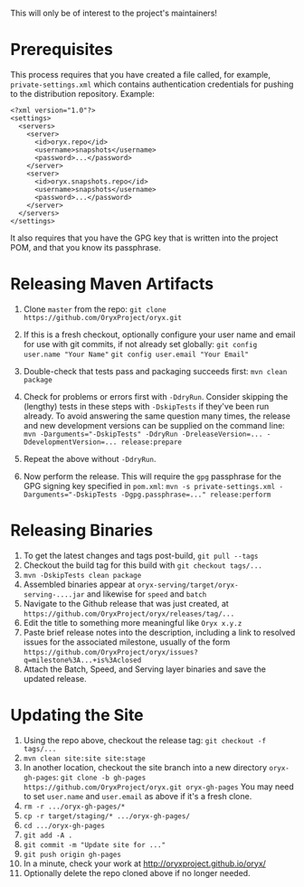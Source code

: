 This will only be of interest to the project's maintainers!

# Prerequisites

This process requires that you have created a file called, for example, `private-settings.xml` which contains authentication credentials for pushing to the distribution repository. Example:

```
<?xml version="1.0"?>
<settings>
  <servers>
    <server>
      <id>oryx.repo</id>
      <username>snapshots</username>
      <password>...</password>
    </server>
    <server>
      <id>oryx.snapshots.repo</id>
      <username>snapshots</username>
      <password>...</password>
    </server>
  </servers>
</settings>
```

It also requires that you have the GPG key that is written into the project POM, and that you know its passphrase.

# Releasing Maven Artifacts

1. Clone `master` from the repo:
`git clone https://github.com/OryxProject/oryx.git`

1. If this is a fresh checkout, optionally configure your user name and email for use with git commits, if not already set globally:
`git config user.name "Your Name"`
`git config user.email "Your Email"`

1. Double-check that tests pass and packaging succeeds first:
`mvn clean package`

1. Check for problems or errors first with `-DdryRun`. Consider skipping the (lengthy) tests in these steps with `-DskipTests` if they've been run already. To avoid answering the same question many times, the release and new development versions can be supplied on the command line:
`mvn -Darguments="-DskipTests" -DdryRun -DreleaseVersion=... -DdevelopmentVersion=... release:prepare`

1. Repeat the above without `-DdryRun`.

1. Now perform the release. This will require the `gpg` passphrase for the GPG signing key specified in `pom.xml`:
`mvn -s private-settings.xml -Darguments="-DskipTests -Dgpg.passphrase=..." release:perform`

# Releasing Binaries

1. To get the latest changes and tags post-build, `git pull --tags`
1. Checkout the build tag for this build with `git checkout tags/...`
1. `mvn -DskipTests clean package`
1. Assembled binaries appear at `oryx-serving/target/oryx-serving-....jar` and likewise for `speed` and `batch`
1. Navigate to the Github release that was just created, at `https://github.com/OryxProject/oryx/releases/tag/...`
1. Edit the title to something more meaningful like `Oryx x.y.z`
1. Paste brief release notes into the description, including a link to resolved issues for the associated milestone, usually of the form `https://github.com/OryxProject/oryx/issues?q=milestone%3A...+is%3Aclosed`
1. Attach the Batch, Speed, and Serving layer binaries and save the updated release.

# Updating the Site

1. Using the repo above, checkout the release tag: `git checkout -f tags/...`
1. `mvn clean site:site site:stage`
1. In another location, checkout the site branch into a new directory `oryx-gh-pages`:
`git clone -b gh-pages https://github.com/OryxProject/oryx.git oryx-gh-pages`
You may need to set `user.name` and `user.email` as above if it's a fresh clone.
1. `rm -r .../oryx-gh-pages/*`
1. `cp -r target/staging/* .../oryx-gh-pages/`
1. `cd .../oryx-gh-pages`
1. `git add -A .`
1. `git commit -m "Update site for ..."`
1. `git push origin gh-pages`
1. In a minute, check your work at http://oryxproject.github.io/oryx/
1. Optionally delete the repo cloned above if no longer needed.